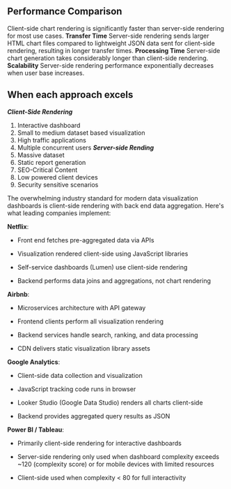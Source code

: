 ##  Performance Comparison

Client-side chart rendering is significantly faster than server-side rendering for most use cases.
**Transfer Time** Server-side rendering sends larger HTML chart files compared to lightweight JSON data sent for client-side rendering, resulting in longer transfer times.
**Processing Time** Server-side chart generation takes considerably longer than client-side rendering.
**Scalability** Server-side rendering performance exponentially decreases when user base increases.

## When each approach excels
***Client-Side Rendering***
1. Interactive dashboard
2. Small to medium dataset based visualization
3. High traffic applications
4. Multiple concurrent users
***Server-side Rending***
5. Massive dataset
6. Static report generation
7. SEO-Critical Content
8. Low powered client devices
9. Security sensitive scenarios

The overwhelming industry standard for modern data visualization dashboards is client-side rendering with back end data aggregation. Here's what leading companies implement:[](https://github.com/ericlewis966/DashBoard/blob/master/docs/developer/architecture.md)​

**Netflix**:[](https://netflixtechblog.com/lumen-custom-self-service-dashboarding-for-netflix-8c56b541548c)​

- Front end fetches pre-aggregated data via APIs
    
- Visualization rendered client-side using JavaScript libraries
    
- Self-service dashboards (Lumen) use client-side rendering
    
- Backend performs data joins and aggregations, not chart rendering
    

**Airbnb**:[](https://www.systemdesignhandbook.com/guides/airbnb-system-design-interview/)​

- Microservices architecture with API gateway
    
- Frontend clients perform all visualization rendering
    
- Backend services handle search, ranking, and data processing
    
- CDN delivers static visualization library assets
    

**Google Analytics**:[](https://www.grorapidlabs.com/blog/using-looker-studio-for-google-analytics-data-visualisation-a-beginners-guide-to-ga4)​

- Client-side data collection and visualization
    
- JavaScript tracking code runs in browser
    
- Looker Studio (Google Data Studio) renders all charts client-side
    
- Backend provides aggregated query results as JSON
    

**Power BI / Tableau**:[](https://www.linkedin.com/learning/tableau-speed-and-performance/client-vs-server-side-rendering)​

- Primarily client-side rendering for interactive dashboards
    
- Server-side rendering only used when dashboard complexity exceeds ~120 (complexity score) or for mobile devices with limited resources[](https://www.linkedin.com/learning/tableau-speed-and-performance/client-vs-server-side-rendering)​
    
- Client-side used when complexity < 80 for full interactivity
